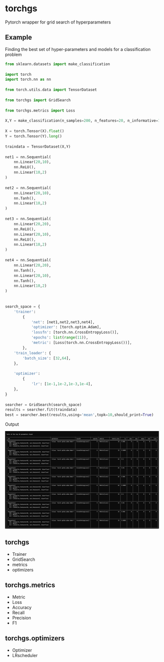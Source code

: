 # torchgs

Pytorch wrapper for grid search of hyperparameters

## Example
Finding the best set of hyper-parameters and models for a classification problem

```python
from sklearn.datasets import make_classification

import torch
import torch.nn as nn

from torch.utils.data import TensorDataset

from torchgs import GridSearch

from torchgs.metrics import Loss

X,Y = make_classification(n_samples=200, n_features=20, n_informative=10,n_classes=2,shuffle=True, random_state=42)

X = torch.Tensor(X).float()
Y = torch.Tensor(Y).long()

traindata = TensorDataset(X,Y)

net1 = nn.Sequential(
    nn.Linear(20,10),
    nn.ReLU(),
    nn.Linear(10,2)
)

net2 = nn.Sequential(
    nn.Linear(20,10),
    nn.Tanh(),
    nn.Linear(10,2)
)

net3 = nn.Sequential(
    nn.Linear(20,20),
    nn.ReLU(),
    nn.Linear(20,10),
    nn.ReLU(),
    nn.Linear(10,2)
)

net4 = nn.Sequential(
    nn.Linear(20,20),
    nn.Tanh(),
    nn.Linear(20,10),
    nn.Tanh(),
    nn.Linear(10,2)
)


search_space = {
    'trainer':
        {
            'net': [net1,net2,net3,net4],
            'optimizer': [torch.optim.Adam],
            'lossfn': [torch.nn.CrossEntropyLoss()],
            'epochs': list(range(11)),
            'metric': [Loss(torch.nn.CrossEntropyLoss())],
        },
    'train_loader': {
        'batch_size': [32,64],
    },

    'optimizer':
        {
            'lr': [1e-1,1e-2,1e-3,1e-4],
    },
}

searcher = GridSearch(search_space)
results = searcher.fit(traindata)
best = searcher.best(results,using='mean',topk=10,should_print=True)
```
Output

<img src="output.png" alt="output">



## torchgs
- Trainer
- GridSearch
- metrics
- optimizers

## torchgs.metrics
- Metric
- Loss
- Accuracy
- Recall
- Precision
- F1

## torchgs.optimizers
- Optimizer
- LRscheduler